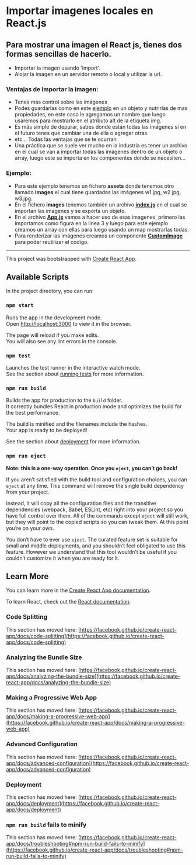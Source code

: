 # Importar imagenes locales en React.js

## Para mostrar una imagen el React js, tienes dos formas sencillas de hacerlo.
 
 - Importar la imagen usando 'import'.
 - Alojar la imagen en un servidor remoto o local y utilizar la url.

### Ventajas de importar la imagen:

- Tenes más control sobre las imágenes
- Podes guardarlas como en este [ejemplo](https://github.com/BraianVaylet/coderhouse-curso-react-apuntes/blob/master/_react-ejemplo-imagenes/src/assets/images/index.js) en un objeto y nutrirlas de mas propiedades, en este caso le agregamos un nombre que luego usaremos para mostrarlo en el atributo alt de la etiqueta img.
- Es más simple de depurar, sabes donde están todas las imágenes si en el futuro tenes que cambiar una de ella o agregar otras.
- etc... Todas las ventajas que se te ocurran
- Una práctica que se suele ver mucho en la industria es tener un archivo en el cual se van a importar todas las imágenes dentro de un objeto o array, luego este se importa en los componentes donde se necesiten...

### Ejemplo:

- Para este ejemplo tenemos un fichero **assets** donde tenemos otro llamado **images** el cual tiene guardadas las imágenes w1.jpg, w2.jpg, w3.jpg.
- En el fichero **images** tenemos también un archivo [**index.js**](https://github.com/BraianVaylet/coderhouse-curso-react-apuntes/blob/master/_react-ejemplo-imagenes/src/assets/images/index.js) en el cual se importan las imagenes y se exporta un objeto.
- En el archivo [**App.js**](https://github.com/BraianVaylet/coderhouse-curso-react-apuntes/blob/master/_react-ejemplo-imagenes/src/App.js) vamos a hacer uso de esas imagenes, primero las importamos como figura en la linea 3 y luego para este ejemplo creamos un array con ellas para luego usando un map mostrarlas todas.
- Para renderizar las imágenes creamos un componente [**CustomImage**](https://github.com/BraianVaylet/coderhouse-curso-react-apuntes/tree/master/_react-ejemplo-imagenes/src/components/CustomImage) para poder reutilizar el codigo. 

---

This project was bootstrapped with [Create React App](https://github.com/facebook/create-react-app).

## Available Scripts

In the project directory, you can run:

### `npm start`

Runs the app in the development mode.\
Open [http://localhost:3000](http://localhost:3000) to view it in the browser.

The page will reload if you make edits.\
You will also see any lint errors in the console.

### `npm test`

Launches the test runner in the interactive watch mode.\
See the section about [running tests](https://facebook.github.io/create-react-app/docs/running-tests) for more information.

### `npm run build`

Builds the app for production to the `build` folder.\
It correctly bundles React in production mode and optimizes the build for the best performance.

The build is minified and the filenames include the hashes.\
Your app is ready to be deployed!

See the section about [deployment](https://facebook.github.io/create-react-app/docs/deployment) for more information.

### `npm run eject`

**Note: this is a one-way operation. Once you `eject`, you can’t go back!**

If you aren’t satisfied with the build tool and configuration choices, you can `eject` at any time. This command will remove the single build dependency from your project.

Instead, it will copy all the configuration files and the transitive dependencies (webpack, Babel, ESLint, etc) right into your project so you have full control over them. All of the commands except `eject` will still work, but they will point to the copied scripts so you can tweak them. At this point you’re on your own.

You don’t have to ever use `eject`. The curated feature set is suitable for small and middle deployments, and you shouldn’t feel obligated to use this feature. However we understand that this tool wouldn’t be useful if you couldn’t customize it when you are ready for it.

## Learn More

You can learn more in the [Create React App documentation](https://facebook.github.io/create-react-app/docs/getting-started).

To learn React, check out the [React documentation](https://reactjs.org/).

### Code Splitting

This section has moved here: [https://facebook.github.io/create-react-app/docs/code-splitting](https://facebook.github.io/create-react-app/docs/code-splitting)

### Analyzing the Bundle Size

This section has moved here: [https://facebook.github.io/create-react-app/docs/analyzing-the-bundle-size](https://facebook.github.io/create-react-app/docs/analyzing-the-bundle-size)

### Making a Progressive Web App

This section has moved here: [https://facebook.github.io/create-react-app/docs/making-a-progressive-web-app](https://facebook.github.io/create-react-app/docs/making-a-progressive-web-app)

### Advanced Configuration

This section has moved here: [https://facebook.github.io/create-react-app/docs/advanced-configuration](https://facebook.github.io/create-react-app/docs/advanced-configuration)

### Deployment

This section has moved here: [https://facebook.github.io/create-react-app/docs/deployment](https://facebook.github.io/create-react-app/docs/deployment)

### `npm run build` fails to minify

This section has moved here: [https://facebook.github.io/create-react-app/docs/troubleshooting#npm-run-build-fails-to-minify](https://facebook.github.io/create-react-app/docs/troubleshooting#npm-run-build-fails-to-minify)
